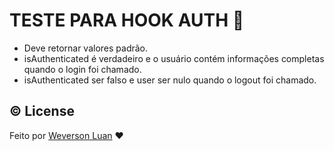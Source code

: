 # TESTE PARA HOOK AUTH 🧪

- Deve retornar valores padrão.
- isAuthenticated é verdadeiro e o usuário contém informações completas quando o login foi chamado.
- isAuthenticated ser falso e user ser nulo quando o logout foi chamado.

<!--- Descreva autor(a) da atividades --->

## ©️ License

Feito por [Weverson Luan](https://www.linkedin.com/in/weverson-luan-de-sousa-1969a81b0/) ❤️
